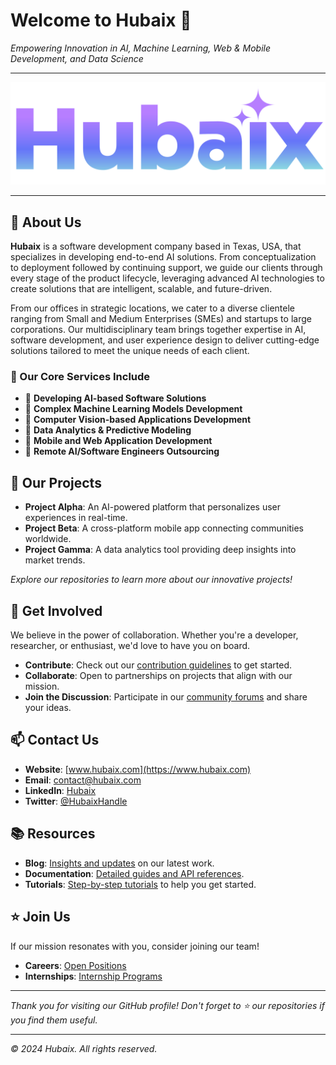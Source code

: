 # Welcome to **Hubaix** 👋

*Empowering Innovation in AI, Machine Learning, Web & Mobile Development, and Data Science*

---

![Banner Image](https://github.com/HubaixOrg/Logo/blob/main/MenuLogo.PNG)

---

## 🌟 About Us

**Hubaix** is a software development company based in Texas, USA, that specializes in developing end-to-end AI solutions. From conceptualization to deployment followed by continuing support, we guide our clients through every stage of the product lifecycle, leveraging advanced AI technologies to create solutions that are intelligent, scalable, and future-driven.

From our offices in strategic locations, we cater to a diverse clientele ranging from Small and Medium Enterprises (SMEs) and startups to large corporations. Our multidisciplinary team brings together expertise in AI, software development, and user experience design to deliver cutting-edge solutions tailored to meet the unique needs of each client.

### 🚀 Our Core Services Include

- 🔹 **Developing AI-based Software Solutions**
- 🔹 **Complex Machine Learning Models Development**
- 🔹 **Computer Vision-based Applications Development**
- 🔹 **Data Analytics & Predictive Modeling**
- 🔹 **Mobile and Web Application Development**
- 🔹 **Remote AI/Software Engineers Outsourcing**

## 🚀 Our Projects

- **Project Alpha**: An AI-powered platform that personalizes user experiences in real-time.
- **Project Beta**: A cross-platform mobile app connecting communities worldwide.
- **Project Gamma**: A data analytics tool providing deep insights into market trends.

*Explore our repositories to learn more about our innovative projects!*

## 🤝 Get Involved

We believe in the power of collaboration. Whether you're a developer, researcher, or enthusiast, we'd love to have you on board.

- **Contribute**: Check out our [contribution guidelines](CONTRIBUTING.md) to get started.
- **Collaborate**: Open to partnerships on projects that align with our mission.
- **Join the Discussion**: Participate in our [community forums](https://github.com/hubaix/community) and share your ideas.

## 📫 Contact Us

- **Website**: [www.hubaix.com](https://www.hubaix.com)
- **Email**: [contact@hubaix.com](mailto:contact@hubaix.com)
- **LinkedIn**: [Hubaix](https://www.linkedin.com/company/hubaix)
- **Twitter**: [@HubaixHandle](https://twitter.com/HubaixHandle)

## 📚 Resources

- **Blog**: [Insights and updates](https://www.hubaix.com/blog) on our latest work.
- **Documentation**: [Detailed guides and API references](https://www.hubaix.com/docs).
- **Tutorials**: [Step-by-step tutorials](https://www.hubaix.com/tutorials) to help you get started.

## ⭐ Join Us

If our mission resonates with you, consider joining our team!

- **Careers**: [Open Positions](https://www.hubaix.com/careers)
- **Internships**: [Internship Programs](https://www.hubaix.com/internships)

---

*Thank you for visiting our GitHub profile! Don't forget to ⭐ our repositories if you find them useful.*

---

*© 2024 Hubaix. All rights reserved.*
